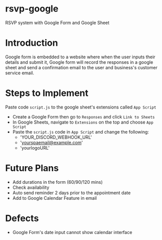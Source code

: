 # rsvp-google
 RSVP system with Google Form and Google Sheet

# Introduction
Google form is embedded to a website where when the user inputs their details and submit it, Google form will record the responses in a google sheet and send a confirmation email to the user and business's customer service email.

# Steps to Implement
Paste code `script.js` to the google sheet's extensions called `App Script`
- Create a Google Form then go to `Responses` and click `Link to Sheets`
- In Google Sheets, navigate to `Extensions` on the top and choose `App Script`
- Paste the `script.js` code in `App Script` and change the following:
  - 'YOUR_DISCORD_WEBHOOK_URL'
  - 'yourspaemail@example.com'
  - 'yourlogoURL'

# Future Plans
- Add durations in the form (60/90/120 mins)
- Check availability
- Auto send reminder 2 days prior to the appointment date
- Add to Google Calendar Feature in email

# Defects
- Google Form's date input cannot show calendar interface
